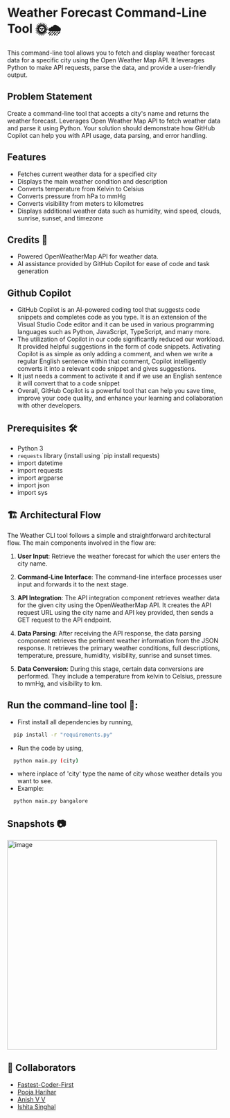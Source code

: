 # Weather Forecast Command-Line Tool  🌞🌧️
This command-line tool allows you to fetch and display weather forecast data for a specific city using the Open Weather Map API. It leverages Python to make API requests, parse the data, and provide a user-friendly output.

## Problem Statement 
Create a command-line tool that accepts a city's name and returns the weather forecast. Leverages Open Weather Map API to fetch weather data and parse it using Python. Your solution should demonstrate how GitHub Copilot can help you with API usage, data parsing, and error handling.

## Features

- Fetches current weather data for a specified city
- Displays the main weather condition and description
- Converts temperature from Kelvin to Celsius
- Converts pressure from hPa to mmHg
- Converts visibility from meters to kilometres
- Displays additional weather data such as humidity, wind speed, clouds, sunrise, sunset, and timezone

## Credits :clap:

- Powered OpenWeatherMap API for weather data.
- AI assistance provided by GitHub Copilot for ease of code and task generation
  
## Github Copilot 
- GitHub Copilot is an AI-powered coding tool that suggests code snippets and completes code as you type. It is an extension of the Visual Studio Code editor and it can be used in various programming languages such as Python, JavaScript, TypeScript, and many more.
- The utilization of Copilot in our code significantly reduced our workload. It provided helpful suggestions in the form of code snippets. Activating Copilot is as simple as only adding a comment, and when we write a regular English sentence within that comment, Copilot intelligently converts it into a relevant code snippet and gives suggestions.
- It just needs a comment to activate it and  if we use an English sentence it will convert that to a code snippet
- Overall, GitHub Copilot is a powerful tool that can help you save time, improve your code quality, and enhance your learning and collaboration with other developers.


## Prerequisites 🛠️

- Python 3
- `requests` library (install using `pip install requests)
- import datetime
- import requests
- import argparse
- import json
- import sys

## :building_construction: Architectural Flow

The Weather CLI tool follows a simple and straightforward architectural flow. The main components involved in the flow are:

1. **User Input**: Retrieve the weather forecast for which the user enters the city name.

2. **Command-Line Interface**: The command-line interface processes user input and forwards it to the next stage.

3. **API Integration**: The API integration component retrieves weather data for the given city using the OpenWeatherMap API. It creates the API request URL using the city name and API key provided, then sends a GET request to the API endpoint.

4. **Data Parsing**: After receiving the API response, the data parsing component retrieves the pertinent weather information from the JSON response. It retrieves the primary weather conditions, full descriptions, temperature, pressure, humidity, visibility, sunrise and sunset times.

5. **Data Conversion**: During this stage, certain data conversions are performed. They include a temperature from kelvin to Celsius, pressure to mmHg, and visibility to km. 


## Run the command-line tool 🚀:
- First install all dependencies by running,
```bash
  pip install -r "requirements.py"
```
- Run the code by using,
```bash
  python main.py (city)
```
- where inplace of 'city' type the name of city whose weather details you want to see.
- Example:
``` bash
  python main.py bangalore
```
## Snapshots 📷
<img width="484" alt="image" src="https://github.com/Fastest-Coder-First/Weather-Forecast_404-Found/assets/88924201/b906538f-ee5c-4a55-b217-058afa4a07cf">



## :busts_in_silhouette: Collaborators

- [Fastest-Coder-First](https://github.com/Fastest-Coder-First)
- [Pooja Harihar](https://github.com/poojaharihar03)
- [Anish V V](https://github.com/anish2105)
- [Ishita Singhal](https://github.com/ishita-singhal)


